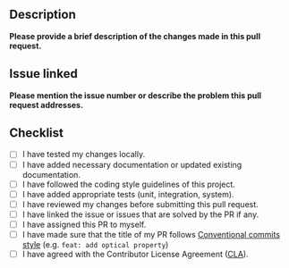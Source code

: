 ## Description
**Please provide a brief description of the changes made in this pull request.**

## Issue linked
**Please mention the issue number or describe the problem this pull request addresses.**

## Checklist
- [ ] I have tested my changes locally.
- [ ] I have added necessary documentation or updated existing documentation.
- [ ] I have followed the coding style guidelines of this project.
- [ ] I have added appropriate tests (unit, integration, system).
- [ ] I have reviewed my changes before submitting this pull request.
- [ ] I have linked the issue or issues that are solved by the PR if any.
- [ ] I have assigned this PR to myself.
- [ ] I have made sure that the title of my PR follows [Conventional commits style](https://www.conventionalcommits.org/en/v1.0.0/#summary) (e.g. ``feat: add optical property``)
- [ ] I have agreed with the Contributor License Agreement ([CLA](https://developer.ansys.com/form/cla-acceptance)).
